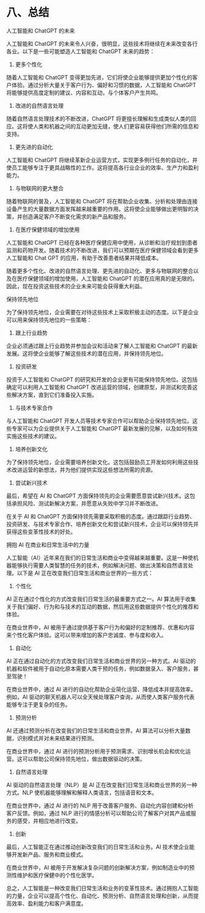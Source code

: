 # 八、总结

人工智能和 ChatGPT 的未来

人工智能和 ChatGPT 的未来令人兴奋，很明显，这些技术将继续在未来改变各行各业。以下是一些可能塑造人工智能和 ChatGPT 未来的趋势：

1.  更多个性化

随着人工智能和 ChatGPT 变得更加先进，它们将使企业能够提供更加个性化的客户体验。通过分析大量关于客户行为、偏好和习惯的数据，人工智能和 ChatGPT 将能够提供高度定制的建议、内容和互动，与个体客户产生共鸣。

1.  改进的自然语言处理

随着自然语言处理技术的不断改进，ChatGPT 将更擅长理解和生成类似人类的回应。这将使人类和机器之间的互动更加无缝，使人们更容易获得他们所需的信息和支持。

1.  更先进的自动化

人工智能和 ChatGPT 将继续革新企业运营方式，实现更多例行任务的自动化，并使员工能够专注于更具战略性的工作。这将提高各行业企业的效率、生产力和盈利能力。

1.  与物联网的更大整合

随着物联网的普及，人工智能和 ChatGPT 将在帮助企业收集、分析和处理由连接设备产生的大量数据方面发挥越来越重要的作用。这将使企业能够做出更明智的决策，并创造满足客户不断变化需求的新产品和服务。

1.  在医疗保健领域的增加使用

人工智能和 ChatGPT 已经在各种医疗保健应用中使用，从诊断和治疗规划到患者监测和药物开发。随着技术的不断改进，我们可以预期在医疗保健领域会看到更多人工智能和 Chat GPT 的应用，有助于改善患者结果并降低成本。

随着更多个性化、改进的自然语言处理、更先进的自动化、更多与物联网的整合以及在医疗保健领域的增加使用，人工智能和 ChatGPT 的潜在应用真的是无限的。因此，现在投资这些技术的企业未来可能会获得重大利益。

保持领先地位

为了保持领先地位，企业需要在对待这些技术上采取积极主动的态度。以下是企业可以用来保持领先地位的一些策略：

1.  跟上行业趋势

企业必须通过跟上行业趋势并参加会议和活动来了解人工智能和 ChatGPT 的最新发展。这将使企业能够了解这些技术的潜在应用，并保持领先地位。

1.  投资研发

投资于人工智能和 ChatGPT 的研究和开发的企业更有可能保持领先地位。这包括确定可以利用人工智能和 ChatGPT 改进运营的领域，创建原型，并测试和完善这些解决方案，直到它们准备投入实施。

1.  与技术专家合作

与人工智能和 ChatGPT 开发人员等技术专家合作可以帮助企业保持领先地位。这些专家可以为企业提供关于人工智能和 ChatGPT 最新发展的见解，以及如何有效实施这些技术的建议。

1.  培养创新文化

为了保持领先地位，企业需要培养创新文化。这包括鼓励员工开发如何利用这些技术改进运营的新想法，并为他们提供实现这些想法所需的资源。

1.  尝试新兴技术

最后，希望在 AI 和 ChatGPT 方面保持领先的企业需要愿意尝试新兴技术。这包括承担风险、测试新解决方案，并愿意从失败中学习并不断改进。

在关于 AI 和 ChatGPT 方面保持领先需要采取积极的态度。通过跟踪行业趋势、投资研发、与技术专家合作、培养创新文化和尝试新兴技术，企业可以保持领先并获得这些变革性技术的好处。

拥抱 AI 在商业和日常生活中的力量

人工智能（AI）近年来在我们的日常生活和商业中变得越来越重要。这是一种使机器能够执行需要人类智慧的任务的技术，例如解决问题、做出决策和自然语言处理。以下是 AI 正在改变我们日常生活和商业世界的一些方式：

1.  个性化

AI 正在通过个性化的方式改变我们日常生活的最重要方式之一。AI 算法用于收集关于我们偏好、行为和与技术的互动的数据，然后用这些数据提供个性化的推荐和体验。

在商业世界中，AI 被用于通过提供基于客户行为和偏好的定制推荐、优惠和内容来个性化客户体验。这可以带来增加的客户忠诚度、参与度和收入。

1.  自动化

AI 正在通过自动化的方式改变我们日常生活和商业世界的另一种方式。AI 驱动的机器和软件被用于自动化原本需要人类干预的任务，例如数据录入、客户服务，甚至驾驶！

在商业世界中，通过 AI 进行的自动化帮助企业简化运营、降低成本并提高效率。例如，AI 驱动的聊天机器人可以全天候处理客户查询，从而使人类客户服务代表能够专注于更复杂的任务。

1.  预测分析

AI 还通过预测分析在改变我们的日常生活和商业世界。AI 算法可以分析大量数据，识别模式并对未来结果进行预测。

在商业世界中，通过 AI 进行的预测分析用于预测需求、识别增长机会和优化运营。这可以帮助公司保持领先地位，做出数据驱动的决策。

1.  自然语言处理

AI 驱动的自然语言处理（NLP）是 AI 正在改变我们日常生活和商业世界的另一种方式。NLP 使机器能够理解和解释人类语言，包括语音和文本。

在商业世界中，通过 AI 进行的 NLP 用于改善客户服务、自动化内容创建和分析客户反馈。例如，通过 NLP 进行的情感分析可以帮助公司了解客户对其产品或服务的感受，并相应地进行改变。

1.  创新

最后，人工智能正在通过推动创新改变我们的日常生活和业务。AI 技术使企业能够开发新产品、服务和商业模式。

在商业世界中，AI 被用于开发解决复杂问题的创新解决方案，例如制造业中的预测性维护和医疗保健中的个性化医学。

总之，人工智能是一种改变我们日常生活和业务的变革性技术。通过拥抱人工智能的力量，企业可以提高个性化、自动化、预测分析、自然语言处理和创新，从而提高效率、盈利能力和客户满意度。
